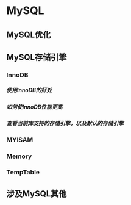 # MySQL

## MySQL优化

## MySQL存储引擎

### InnoDB

[InnoDB简介]: https://github.com/asdbex1078/MySQL/blob/master/mysql-storage-engines/innodb/InnoDB%E7%AE%80%E4%BB%8B.md

##### 使用InnoDB的好处

##### 如何使InnoDB性能更高

##### 查看当前库支持的存储引擎，以及默认的存储引擎

### MYISAM

### Memory

### TempTable

## 涉及MySQL其他

